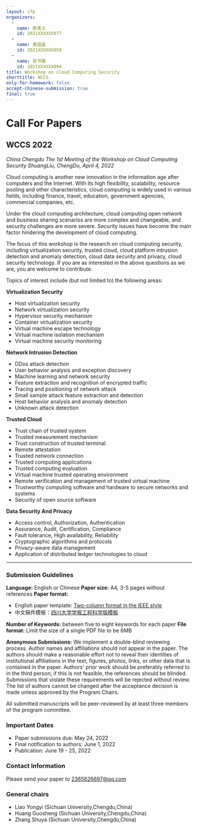 ```yaml
---
layout: cfp
organizers:
  -
    name: 廖勇义
    id: 2021XXXXXX077
  -
    name: 黄国盛
    id: 2021XXXXXX058
  -
    name: 张书雅
    id: 2021XXXXXX094
title: Workshop on Cloud Computing Security
shorttitle: WCCS
only-for-homework: false
accept-chinese-submission: true
final: true
---
```


# Call For Papers
## WCCS 2022

_China Chengdu_
_The 1st Meeting of the Workshop on Cloud Computing Security
ShuangLiu, ChengDu, April 4, 2022_

Cloud computing is another new innovation in the information age after computers and the Internet. With its high flexibility, scalability, resource pooling and other characteristics, cloud computing is widely used in various fields, including finance, travel, education, government agencies, commercial companies, etc.

Under the cloud computing architecture, cloud computing open network and business sharing scenarios are more complex and changeable, and security challenges are more severe. Security issues have become the main factor hindering the development of cloud computing.

The focus of this workshop is the research on cloud computing security, including virtualization security, trusted cloud, cloud platform intrusion detection and anomaly detection, cloud data security and privacy, cloud security technology. If you are as interested in the above questions as we are, you are welcome to contribute.

Topics of interest include (but not limited to) the following areas:

**Virtualization Security**
+ Host virtualization security
+ Network virtualization security
+ Hypervisor security mechanism
+ Container virtualization security
+ Virtual machine escape technology
+ Virtual machine isolation mechanism
+ Virtual machine security monitoring

**Network Intrusion Detection**
+ DDos attack detection
+ User behavior analysis and exception discovery
+ Machine learning and network security
+ Feature extraction and recognition of encrypted traffic
+ Tracing and positioning of network attack
+ Small sample attack feature extraction and detection
+ Host behavior analysis and anomaly detection
+ Unknown attack detection

**Trusted Cloud**
+ Trust chain of trusted system
+ Trusted measurement mechanism
+ Trust construction of trusted terminal
+ Remote attestation
+ Trusted network connection
+ Trusted computing applications
+ Trusted computing evaluation
+ Virtual machine trusted operating environment
+ Remote verification and management of trusted virtual machine
+ Trustworthy computing software and hardware to secure networks and systems
+ Security of open source software

**Data Security And Privacy**
+ Access control, Authorization, Authentication
+ Assurance, Audit, Certification, Compliance
+ Fault tolerance, High availability, Reliability
+ Cryptographic algorithms and protocols
+ Privacy-aware data management
+ Application of distributed ledger technologies to cloud

---

### Submission Guidelines

**Language:** English or Chinese
**Paper size:**  A4, 3-5 pages without references
**Paper format:**
+ English paper template: [Two-column format in the IEEE style](https://www.ieee.org/conferences/publishing/templates.html)
+ 中文稿件模板：[四川大学学报工程科学版模板](https://jsuese.scu.edu.cn/jsuese_cn/ch/reader/view_news.aspx?id=20171225053712633)

**Number of Keywords:** between five to eight keywords for each paper
**File format:** Limit the size of a single PDF file to be 6MB

**Anonymous Submissions:** We implement a double-blind reviewing process.  Author names and affiliations should not appear in the paper. The authors should make a reasonable effort not to reveal their identities of institutional affiliations in the text, figures, photos, links, or other data that is contained in the paper. Authors' prior work should be preferably referred to in the third person; if this is not feasible, the references should be blinded. Submissions that violate these requirements will be rejected without review. The list of authors cannot be changed after the acceptance decision is made unless approved by the Program Chairs.

All submitted manuscripts will be peer-reviewed by at least three members of the program committee.

### Important Dates

- Paper submissions due: May 24, 2022
- Final notification to authors: June 1, 2022
- Publication: June 19 - 25, 2022

### Contact Information

Please send your paper to 2365626697@qq.com

### General chairs

- Liao Yongyi (Sichuan University,Chengdu,China)
- Huang Guosheng (Sichuan University,Chengdu,China)
- Zhang Shuya (Sichuan University,Chengdu,China)
